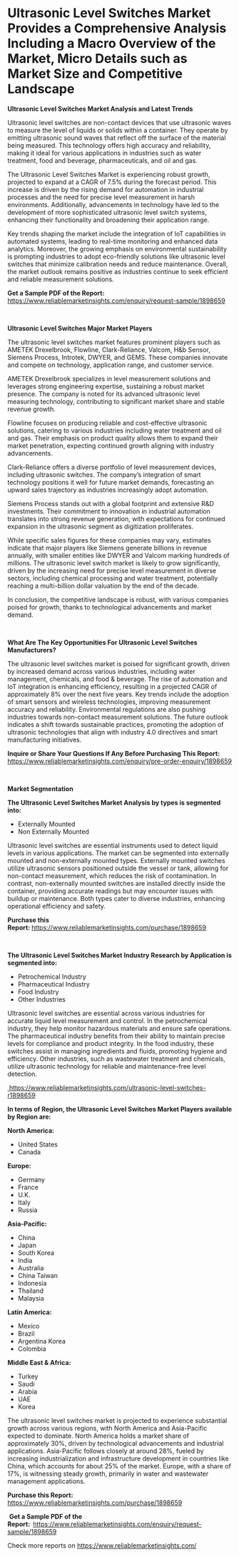 <p><h1>Ultrasonic Level Switches Market Provides a Comprehensive Analysis Including a Macro Overview of the Market, Micro Details such as Market Size and Competitive Landscape</h1></p><p><strong>Ultrasonic Level Switches Market Analysis and Latest Trends</strong></p>
<p><p>Ultrasonic level switches are non-contact devices that use ultrasonic waves to measure the level of liquids or solids within a container. They operate by emitting ultrasonic sound waves that reflect off the surface of the material being measured. This technology offers high accuracy and reliability, making it ideal for various applications in industries such as water treatment, food and beverage, pharmaceuticals, and oil and gas.</p><p>The Ultrasonic Level Switches Market is experiencing robust growth, projected to expand at a CAGR of 7.5% during the forecast period. This increase is driven by the rising demand for automation in industrial processes and the need for precise level measurement in harsh environments. Additionally, advancements in technology have led to the development of more sophisticated ultrasonic level switch systems, enhancing their functionality and broadening their application range.</p><p>Key trends shaping the market include the integration of IoT capabilities in automated systems, leading to real-time monitoring and enhanced data analytics. Moreover, the growing emphasis on environmental sustainability is prompting industries to adopt eco-friendly solutions like ultrasonic level switches that minimize calibration needs and reduce maintenance. Overall, the market outlook remains positive as industries continue to seek efficient and reliable measurement solutions.</p></p>
<p><strong>Get a Sample PDF of the Report:&nbsp;</strong> <a href="https://www.reliablemarketinsights.com/enquiry/request-sample/1898659?utm_campaign=2281&utm_medium=2&utm_source=Github&utm_content=ia&utm_term=16022025&utm_id=ultrasonic-level-switches">https://www.reliablemarketinsights.com/enquiry/request-sample/1898659</a></p>
<p>&nbsp;</p>
<p><strong>Ultrasonic Level Switches Major Market Players</strong></p>
<p><p>The ultrasonic level switches market features prominent players such as AMETEK Drexelbrook, Flowline, Clark-Reliance, Valcom, H&b Sensor, Siemens Process, Introtek, DWYER, and GEMS. These companies innovate and compete on technology, application range, and customer service.</p><p>AMETEK Drexelbrook specializes in level measurement solutions and leverages strong engineering expertise, sustaining a robust market presence. The company is noted for its advanced ultrasonic level measuring technology, contributing to significant market share and stable revenue growth.</p><p>Flowline focuses on producing reliable and cost-effective ultrasonic solutions, catering to various industries including water treatment and oil and gas. Their emphasis on product quality allows them to expand their market penetration, expecting continued growth aligning with industry advancements.</p><p>Clark-Reliance offers a diverse portfolio of level measurement devices, including ultrasonic switches. The company’s integration of smart technology positions it well for future market demands, forecasting an upward sales trajectory as industries increasingly adopt automation.</p><p>Siemens Process stands out with a global footprint and extensive R&D investments. Their commitment to innovation in industrial automation translates into strong revenue generation, with expectations for continued expansion in the ultrasonic segment as digitization proliferates.</p><p>While specific sales figures for these companies may vary, estimates indicate that major players like Siemens generate billions in revenue annually, with smaller entities like DWYER and Valcom marking hundreds of millions. The ultrasonic level switch market is likely to grow significantly, driven by the increasing need for precise level measurement in diverse sectors, including chemical processing and water treatment, potentially reaching a multi-billion dollar valuation by the end of the decade. </p><p>In conclusion, the competitive landscape is robust, with various companies poised for growth, thanks to technological advancements and market demand.</p></p>
<p>&nbsp;</p>
<p><strong>What Are The Key Opportunities For Ultrasonic Level Switches Manufacturers?</strong></p>
<p><p>The ultrasonic level switches market is poised for significant growth, driven by increased demand across various industries, including water management, chemicals, and food & beverage. The rise of automation and IoT integration is enhancing efficiency, resulting in a projected CAGR of approximately 8% over the next five years. Key trends include the adoption of smart sensors and wireless technologies, improving measurement accuracy and reliability. Environmental regulations are also pushing industries towards non-contact measurement solutions. The future outlook indicates a shift towards sustainable practices, promoting the adoption of ultrasonic technologies that align with industry 4.0 directives and smart manufacturing initiatives.</p></p>
<p><strong>Inquire or Share Your Questions If Any Before Purchasing This Report:</strong> <a href="https://www.reliablemarketinsights.com/enquiry/pre-order-enquiry/1898659?utm_campaign=2281&utm_medium=2&utm_source=Github&utm_content=ia&utm_term=16022025&utm_id=ultrasonic-level-switches">https://www.reliablemarketinsights.com/enquiry/pre-order-enquiry/1898659</a></p>
<p>&nbsp;</p>
<p><strong>Market Segmentation</strong></p>
<p><strong>The Ultrasonic Level Switches Market Analysis by types is segmented into:</strong></p>
<p><ul><li>Externally Mounted</li><li>Non Externally Mounted</li></ul></p>
<p><p>Ultrasonic level switches are essential instruments used to detect liquid levels in various applications. The market can be segmented into externally mounted and non-externally mounted types. Externally mounted switches utilize ultrasonic sensors positioned outside the vessel or tank, allowing for non-contact measurement, which reduces the risk of contamination. In contrast, non-externally mounted switches are installed directly inside the container, providing accurate readings but may encounter issues with buildup or maintenance. Both types cater to diverse industries, enhancing operational efficiency and safety.</p></p>
<p><strong>Purchase this Report:&nbsp;</strong><a href="https://www.reliablemarketinsights.com/purchase/1898659?utm_campaign=2281&utm_medium=2&utm_source=Github&utm_content=ia&utm_term=16022025&utm_id=ultrasonic-level-switches">https://www.reliablemarketinsights.com/purchase/1898659</a></p>
<p>&nbsp;</p>
<p><strong>The Ultrasonic Level Switches Market Industry Research by Application is segmented into:</strong></p>
<p><ul><li>Petrochemical Industry</li><li>Pharmaceutical Industry</li><li>Food Industry</li><li>Other Industries</li></ul></p>
<p><p>Ultrasonic level switches are essential across various industries for accurate liquid level measurement and control. In the petrochemical industry, they help monitor hazardous materials and ensure safe operations. The pharmaceutical industry benefits from their ability to maintain precise levels for compliance and product integrity. In the food industry, these switches assist in managing ingredients and fluids, promoting hygiene and efficiency. Other industries, such as wastewater treatment and chemicals, utilize ultrasonic technology for reliable and maintenance-free level detection.</p></p>
<p><a href="https://www.reliablemarketinsights.com/ultrasonic-level-switches-r1898659?utm_campaign=2281&utm_medium=2&utm_source=Github&utm_content=ia&utm_term=16022025&utm_id=ultrasonic-level-switches">&nbsp;https://www.reliablemarketinsights.com/ultrasonic-level-switches-r1898659</a></p>
<p><strong>In terms of Region, the Ultrasonic Level Switches Market Players available by Region are:</strong></p>
<p>
    <p> <strong> North America: </strong>
        <ul>
            <li>United States</li>
            <li>Canada</li>
        </ul>
        </p> 
    <p> <strong> Europe: </strong>
        <ul>
            <li>Germany</li>
            <li>France</li>
            <li>U.K.</li>
            <li>Italy</li>
            <li>Russia</li>
        </ul>
        </p> 
    <p> <strong> Asia-Pacific: </strong>
        <ul>
            <li>China</li>
            <li>Japan</li>
            <li>South Korea</li>
            <li>India</li>
            <li>Australia</li>
            <li>China Taiwan</li>
            <li>Indonesia</li>
            <li>Thailand</li>
            <li>Malaysia</li>
        </ul>
        </p> 
    <p> <strong> Latin America: </strong>
        <ul>
            <li>Mexico</li>
            <li>Brazil</li>
            <li>Argentina Korea</li>
            <li>Colombia</li>
        </ul>
        </p> 
    <p> <strong> Middle East & Africa: </strong>
        <ul>
            <li>Turkey</li>
            <li>Saudi</li>
            <li>Arabia</li>
            <li>UAE</li>
            <li>Korea</li>
        </ul>
    </p>
    </p>
<p><p>The ultrasonic level switches market is projected to experience substantial growth across various regions, with North America and Asia-Pacific expected to dominate. North America holds a market share of approximately 30%, driven by technological advancements and industrial applications. Asia-Pacific follows closely at around 28%, fueled by increasing industrialization and infrastructure development in countries like China, which accounts for about 25% of the market. Europe, with a share of 17%, is witnessing steady growth, primarily in water and wastewater management applications.</p></p>
<p><strong>Purchase this Report: </strong><a href="https://www.reliablemarketinsights.com/purchase/1898659?utm_campaign=2281&utm_medium=2&utm_source=Github&utm_content=ia&utm_term=16022025&utm_id=ultrasonic-level-switches">https://www.reliablemarketinsights.com/purchase/1898659</a></p>
<p>&nbsp;<strong>Get a Sample PDF of the Report:&nbsp;&nbsp;</strong><a href="https://www.reliablemarketinsights.com/enquiry/request-sample/1898659?utm_campaign=2281&utm_medium=2&utm_source=Github&utm_content=ia&utm_term=16022025&utm_id=ultrasonic-level-switches">https://www.reliablemarketinsights.com/enquiry/request-sample/1898659</a></p>
<p><strong></strong></p>
<p>Check more reports on <a href="https://www.reliablemarketinsights.com/?utm_campaign=2281&utm_medium=2&utm_source=Github&utm_content=ia&utm_term=16022025&utm_id=ultrasonic-level-switches">https://www.reliablemarketinsights.com/</a></p>